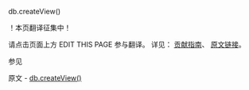  db.createView()

 ！本页翻译征集中！

请点击页面上方 EDIT THIS PAGE 参与翻译。
详见：
[贡献指南]( https://github.com/whaleal/MongoDB-Manual-zh/blob/master/CONTRIBUTING.md )、
[原文链接](  https://docs.mongodb.com/manual/reference/method/db.createView/  )。

 参见

原文 - [db.createView()]( https://docs.mongodb.com/manual/reference/method/db.createView/ )

